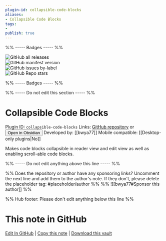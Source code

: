 ```yaml
---
plugin-id: collapsible-code-blocks
aliases:
- Collapsible Code Blocks
tags: 
- 
publish: true
---
```


%% ----- Badges ----- %%

![GitHub all releases](https://img.shields.io/github/downloads/bwya77/collapsible-code-blocks/total?color=573E7A&logo=github&style=for-the-badge)   
![GitHub manifest version](https://img.shields.io/github/manifest-json/v/bwya77/collapsible-code-blocks?color=573E7A&logo=github&style=for-the-badge)   
![GitHub issues by-label](https://img.shields.io/github/issues/bwya77/collapsible-code-blocks/help%20wanted?color=573E7A&logo=github&style=for-the-badge)   
![GitHub Repo stars](https://img.shields.io/github/stars/bwya77/collapsible-code-blocks?color=573E7A&logo=github&style=for-the-badge)

%% ----- Badges ----- %%

%% ----- Do not edit this section ----- %%

# Collapsible Code Blocks

Plugin ID: `collapsible-code-blocks`
Links: [GitHub repository](https://github.com/bwya77/collapsible-code-blocks) or [<button id=HH>Open in Obsidian</button>](obsidian://show-plugin?id=collapsible-code-blocks)
Developed by: [[bwya77]]
Mobile compatible: [[Desktop-only plugins|No]]

Makes code blocks collapsible in reader view and edit view as well as enabling scroll-able code blocks.

%% ----- Do not edit anything above this line ----- %% 

%% Does the repository or author have any sponsoring links? Uncomment the next line and add them to the author's note. If they don't, please delete the placeholder tag: #placeholder/author %%
%% ![[bwya77#Sponsor this author]] %%

%% Hub footer: Please don't edit anything below this line %%

# This note in GitHub

<span class="git-footer">[Edit In GitHub](https://github.dev/obsidian-community/obsidian-hub/blob/main/02%20-%20Community%20Expansions/02.05%20All%20Community%20Expansions/Plugins/collapsible-code-blocks.md "git-hub-edit-note") | [Copy this note](https://raw.githubusercontent.com/obsidian-community/obsidian-hub/main/02%20-%20Community%20Expansions/02.05%20All%20Community%20Expansions/Plugins/collapsible-code-blocks.md "git-hub-copy-note") | [Download this vault](https://github.com/obsidian-community/obsidian-hub/archive/refs/heads/main.zip "git-hub-download-vault") </span>
